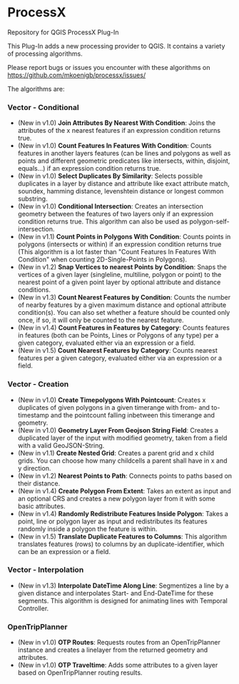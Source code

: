 # ProcessX
Repository for QGIS ProcessX Plug-In

This Plug-In adds a new processing provider to QGIS. It contains a variety of processing algorithms.

Please report bugs or issues you encounter with these algorithms on https://github.com/mkoenigb/processx/issues/

The algorithms are:

### Vector - Conditional
- (New in v1.0) **Join Attributes By Nearest With Condition**: Joins the attributes of the x nearest features if an expression condition returns true.
- (New in v1.0) **Count Features In Features With Condition**: Counts features in another layers features (can be lines and polygons as well as points and different geometric predicates like intersects, within, disjoint, equals...) if an expression condition returns true.
- (New in v1.0) **Select Duplicates By Similarity**: Selects possible duplicates in a layer by distance and attribute like exact attribute match, soundex, hamming distance, levenshtein distance or longest common substring.
- (New in v1.0) **Conditional Intersection**: Creates an intersection geometry between the features of two layers only if an expression condition returns true. This algorithm can also be used as polygon-self-intersection.
- (New in v1.1) **Count Points in Polygons With Condition**: Counts points in polygons (intersects or within) if an expression condition returns true (This algorithm is a lot faster than "Count Features In Features With Condition" when counting 2D-Single-Points in Polygons).
- (New in v1.2) **Snap Vertices to nearest Points by Condition**: Snaps the vertices of a given layer (singleline, multiline, polygon or point) to the nearest point of a given point layer by optional attribute and distance conditions.
- (New in v1.3) **Count Nearest Features by Condition**: Counts the number of nearby features by a given maximum distance and optional attribute condition(s). You can also set whether a feature should be counted only once, if so, it will only be counted to the nearest feature.
- (New in v1.4) **Count Features in Features by Category**: Counts features in features (both can be Points, Lines or Polygons of any type) per a given category, evaluated either via an expression or a field.
- (New in v1.5) **Count Nearest Features by Category**: Counts nearest features per a given category, evaluated either via an expression or a field.

### Vector - Creation
- (New in v1.0) **Create Timepolygons With Pointcount**: Creates x duplicates of given polygons in a given timerange with from- and to-timestamp and the pointcount falling inbetween this timerange and geometry.
- (New in v1.0) **Geometry Layer From Geojson String Field**: Creates a duplicated layer of the input with modified geometry, taken from a field with a valid GeoJSON-String.
- (New in v1.1) **Create Nested Grid**: Creates a parent grid and x child grids. You can choose how many childcells a parent shall have in x and y direction.
- (New in v1.2) **Nearest Points to Path**: Connects points to paths based on their distance.
- (New in v1.4) **Create Polygon From Extent**: Takes an extent as input and an optional CRS and creates a new polygon layer from it with some basic attributes.
- (New in v1.4) **Randomly Redistribute Features Inside Polygon**: Takes a point, line or polygon layer as input and redistributes its features randomly inside a polygon the feature is within.
- (New in v1.5) **Translate Duplicate Features to Columns**: This algorithm translates features (rows) to columns by an duplicate-identifier, which can be an expression or a field.

### Vector - Interpolation
- (New in v1.3) **Interpolate DateTime Along Line**: Segmentizes a line by a given distance and interpolates Start- and End-DateTime for these segments. This algorithm is designed for animating lines with Temporal Controller.

### OpenTripPlanner
- (New in v1.0) **OTP Routes**: Requests routes from an OpenTripPlanner instance and creates a linelayer from the returned geometry and attributes.
- (New in v1.0) **OTP Traveltime**: Adds some attributes to a given layer based on OpenTripPlanner routing results.